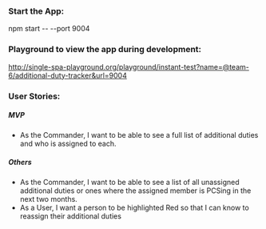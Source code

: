 ### Start the App:
npm start -- --port 9004

### Playground to view the app during development:

http://single-spa-playground.org/playground/instant-test?name=@team-6/additional-duty-tracker&url=9004

### User Stories:
##### MVP
* As the Commander, I want to be able to see a full list of additional duties and who is assigned to each.

##### Others

* As the Commander, I want to be able to see a list of all unassigned additional duties or ones where the assigned member is PCSing in the next two months.
* As a User, I want a person to be highlighted Red so that I can know to reassign their additional duties

